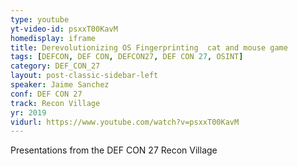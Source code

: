 ```yaml
---
type: youtube
yt-video-id: psxxT00KavM
homedisplay: iframe
title: Derevolutionizing OS Fingerprinting  cat and mouse game
tags: [DEFCON, DEF CON, DEFCON27, DEF CON 27, OSINT]
category: DEF_CON_27
layout: post-classic-sidebar-left
speaker: Jaime Sanchez
conf: DEF CON 27
track: Recon Village
yr: 2019
vidurl: https://www.youtube.com/watch?v=psxxT00KavM
---
```

Presentations from the DEF CON 27 Recon Village